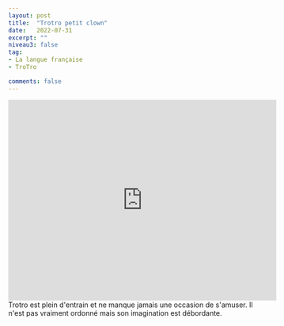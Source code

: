 ```yaml
---
layout: post
title:  "Trotro petit clown"
date:   2022-07-31
excerpt: ""
niveau3: false
tag:
- La langue française
- TroTro

comments: false
---
```

<center>
<img style="display: none;" src="/assets/img/thumbnails/trotro-31.jpg" alt="" width="1" height="1">
<iframe width="542px" height="406px" src="https://www.youtube.com/embed/mHxkv3DVusY?rel=0&controls=1&showinfo=0&modestbranding=1&enablejsapi=1" allowfullscreen frameborder="0" ></iframe></center>
Trotro est plein d'entrain et ne manque jamais une occasion de s'amuser. Il n'est pas vraiment ordonné mais son imagination est débordante. 
